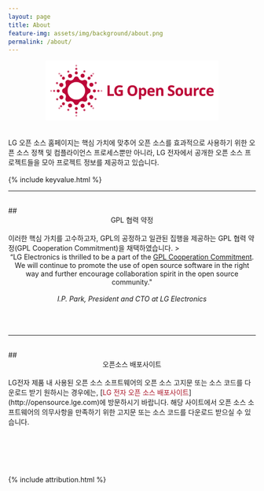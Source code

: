 ```yaml
---
layout: page
title: About
feature-img: assets/img/background/about.png
permalink: /about/
---
```


<p align="center"><img src="../assets/img/icons/bi.png" width="70%"/></p>
<br>
LG 오픈 소스 홈페이지는 핵심 가치에 맞추어 오픈 소스를 효과적으로 사용하기 위한 오픈 소스 정책 및 컴플라이언스 프로세스뿐만 아니라, LG 전자에서 공개한 오픈 소스 프로젝트들을 모아 프로젝트 정보를 제공하고 있습니다.
<br>
<br>
{% include keyvalue.html %}

<hr>
<br>
## <center>GPL 협력 약정</center>
<br>
이러한 핵심 가치를 고수하고자, GPL의 공정하고 일관된 집행을 제공하는 GPL 협력 약정(GPL Cooperation Commitment)을 채택하였습니다.
><center>“LG Electronics is thrilled to be a part of the <a href="https://github.com/LGE-OSS/gpl-commitment">GPL Cooperation Commitment</a>. We will continue to promote the use of open source software in the right way and further encourage collaboration spirit in the open source community."
<br>
<br><em>I.P. Park, President and CTO at LG Electronics</em></center>

<br />
<br />
<br />
<hr>
<br>
## <center>오픈소스 배포사이트</center>
<br>
LG전자 제품 내 사용된 오픈 소스 소프트웨어의 오픈 소스 고지문 또는 소스 코드를 다운로드 받기 원하시는 경우에는, [<span style="color:#ab1628">LG 전자 오픈 소스 배포사이트</span>](http://opensource.lge.com)에 방문하시기 바랍니다. 해당 사이트에서 오픈 소스 소프트웨어의 의무사항을 만족하기 위한 고지문 또는 소스 코드를 다운로드 받으실 수 있습니다.
<br>
<br>
<br>
<br>
<br>
<br>

{% include attribution.html %}
<br> 

